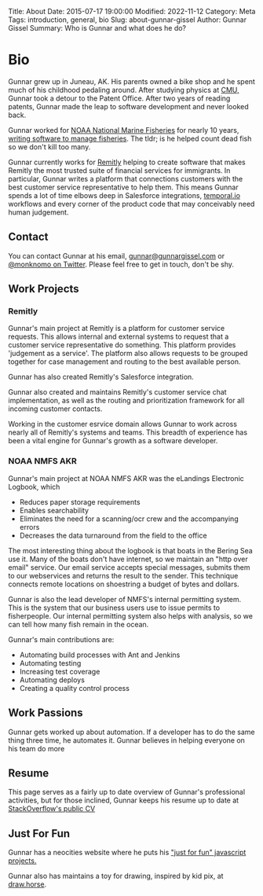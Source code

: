 Title: About
Date: 2015-07-17 19:00:00
Modified: 2022-11-12
Category: Meta
Tags: introduction, general, bio
Slug: about-gunnar-gissel
Author: Gunnar Gissel
Summary: Who is Gunnar and what does he do?

Bio
=====================

Gunnar grew up in Juneau, AK. His parents owned a bike shop and he spent much of his childhood pedaling around.  After studying physics at [CMU,](www.cmu.edu) Gunnar took a detour to the Patent Office.  After two years of reading patents, Gunnar made the leap to software development and never looked back.

Gunnar worked for [NOAA National Marine Fisheries](https://www.fisheries.noaa.gov/region/alaska) for nearly 10 years, [writing software to manage fisheries](https://elandings.alaska.gov/).  The tldr; is he helped count dead fish so we don't kill too many.

Gunnar currently works for [Remitly](https://www.remitly.com) helping to create software that makes Remitly the most trusted suite of financial services for immigrants.  In particular, Gunnar writes a platform that connections customers with the best customer service representative to help them.  This means Gunnar spends a lot of time elbows deep in Salesforce integrations, [temporal.io](https://temporal.io) workflows and every corner of the product code that may conceivably need human judgement.

Contact
-----------

You can contact Gunnar at his email, gunnar@gunnargissel.com or [@monknomo on Twitter](https://twitter.com/monknomo).  Please feel free to get in touch, don't be shy.

Work Projects
---------------------

### Remitly

Gunnar's main project at Remitly is a platform for customer service requests.  This allows internal and external systems to request that a customer service representative do something.  This platform provides 'judgement as a service'.  The platform also allows requests to be grouped together for case management and routing to the best available person.

Gunnar has also created Remitly's Salesforce integration.

Gunnar also created and maintains Remitly's customer service chat implementation, as well as the routing and prioritization framework for all incoming customer contacts.

Working in the customer esrvice domain allows Gunnar to work across nearly all of Remitly's systems and teams.  This breadth of experience has been a vital engine for Gunnar's growth as a software developer.

### NOAA NMFS AKR

Gunnar's main project at NOAA NMFS AKR was the eLandings Electronic Logbook, which

* Reduces paper storage requirements
* Enables searchability
* Eliminates the need for a scanning/ocr crew and the accompanying errors
* Decreases the data turnaround from the field to the office

The most interesting thing about the logbook is that boats in the Bering Sea use it.  Many of the boats don't have internet, so we maintain an "http over email" service.  Our email service accepts special messages, submits them to our webservices and returns the result to the sender.  This technique connects remote locations on shoestring a budget of bytes and dollars.

Gunnar is also the lead developer of NMFS's internal permitting system.  This is the system that our business users use to issue permits to fisherpeople.  Our internal permitting system also helps with analysis, so we can tell how many fish remain in the ocean.  

Gunnar's main contributions are:

* Automating build processes with Ant and Jenkins
* Automating testing
* Increasing test coverage
* Automating deploys
* Creating a quality control process

Work Passions
-------------------------

Gunnar gets worked up about automation.  If a developer has to do the same thing three time, he automates it.  Gunnar believes in helping everyone on his team do more

Resume
-------

This page serves as a fairly up to date overview of Gunnar's professional activities, but for those inclined, Gunnar keeps his resume up to date at [StackOverflow's public CV](stackoverflow.com/cv/gunnargissel)

Just For Fun
-------------

Gunnar  has a neocities website where he puts his ["just for fun" javascript projects.](https://monknomo.neocities.org/)

Gunnar also has maintains a toy for drawing, inspired by kid pix, at [draw.horse](https://draw.horse).
